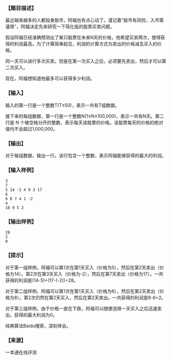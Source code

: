 ### 【题目描述】

最近越来越多的人都投身股市，阿福也有点心动了。谨记着“股市有风险，入市需谨慎”，阿福决定先来研究一下简化版的股票买卖问题。

假设阿福已经准确预测出了某只股票在未来N天的价格，他希望买卖两次，使得获得的利润最高。为了计算简单起见，利润的计算方式为卖出的价格减去买入的价格。

同一天可以进行多次买卖。但是在第一次买入之后，必须要先卖出，然后才可以第二次买入。

现在，阿福想知道他最多可以获得多少利润。

### 【输入】

输入的第一行是一个整数T(T≤50)，表示一共有T组数据。

接下来的每组数据，第一行是一个整数N(1≤N≤100,000)，表示一共有N天。第二行是 N 个被空格分开的整数，表示每天该股票的价格。该股票每天的价格的绝对值均不会超过1,000,000。

### 【输出】

对于每组数据，输出一行。该行包含一个整数，表示阿福能够获得的最大的利润。

### 【输入样例】

```
3
7
5 14 -2 4 9 3 17
6
6 8 7 4 1 -2
4
18 9 5 2
```

### 【输出样例】

```
28
2
0

```

### 【提示】

对于第一组样例，阿福可以第1次在第1天买入（价格为5），然后在第2天卖出（价格为14）。第2次在第3天买入（价格为-2），然后在第7天卖出（价格为17）。一共获得的利润是(14-5)+(17-(-2))=28。

对于第二组样例，阿福可以第1次在第1天买入（价格为6），然后在第2天卖出（价格为8）。第2次仍然在第2天买入，然后在第2天卖出。一共获得的利润是8-6=2。

对于第三组样例，由于价格一直在下跌，阿福可以随便选择一天买入之后迅速卖出。获得的最大利润为0。

经典算法Baidu搜索，深刻体会。


 ### 【来源】

 一本通在线评测 